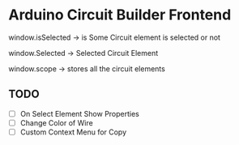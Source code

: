 # Arduino Circuit Builder Frontend

window.isSelected -> is Some Circuit element is selected or not

window.Selected -> Selected Circuit Element

window.scope -> stores all the circuit elements

## TODO

- [ ] On Select Element Show Properties
- [ ] Change Color of Wire
- [ ] Custom Context Menu for Copy
